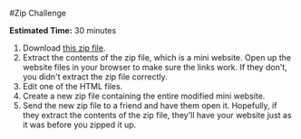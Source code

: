#Zip Challenge

**Estimated Time:** 30 minutes

1. Download [this zip file](http://christensenacademy.org/modules/html-basics/challenges/zip-challenge.zip).
2. Extract the contents of the zip file, which is a mini website. Open up the website files in your browser to make sure the links work. If they don't, you didn't extract the zip file correctly.
3. Edit one of the HTML files.
4. Create a new zip file containing the entire modified mini website.
5. Send the new zip file to a friend and have them open it. Hopefully, if they extract the contents of the zip file, they'll have your website just as it was before you zipped it up.
